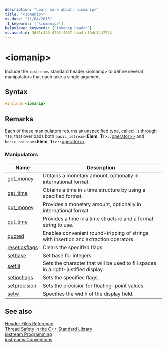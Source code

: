 ```yaml
---
description: "Learn more about: <iomanip>"
title: "<iomanip>"
ms.date: "11/04/2016"
f1_keywords: ["<iomanip>"]
helpviewer_keywords: ["iomanip header"]
ms.assetid: 3681c346-4763-4037-bba4-cf0dc3447974
---
```

# &lt;iomanip&gt;

Include the `iostreams` standard header \<iomanip> to define several manipulators that each take a single argument.

## Syntax

```cpp
#include <iomanip>
```

## Remarks

Each of these manipulators returns an unspecified type, called `T1` through `T10`, that overloads both `basic_istream`\<**Elem**, **Tr**>`::`[operator>>](../standard-library/istream-operators.md#op_gt_gt) and `basic_ostream`\<**Elem**, **Tr**>`::`[operator<<](../standard-library/ostream-operators.md#op_lt_lt).

### Manipulators

|Name|Description|
|-|-|
|[get_money](../standard-library/iomanip-functions.md#iomanip_get_money)|Obtains a monetary amount, optionally in international format.|
|[get_time](../standard-library/iomanip-functions.md#iomanip_get_time)|Obtains a time in a time structure by using a specified format.|
|[put_money](../standard-library/iomanip-functions.md#iomanip_put_money)|Provides a monetary amount, optionally in international format.|
|[put_time](../standard-library/iomanip-functions.md#iomanip_put_time)|Provides a time in a time structure and a format string to use.|
|[quoted](../standard-library/iomanip-functions.md#quoted)|Enables convenient round-tripping of strings with insertion and extraction operators.|
|[resetiosflags](../standard-library/iomanip-functions.md#resetiosflags)|Clears the specified flags.|
|[setbase](../standard-library/iomanip-functions.md#setbase)|Set base for integers.|
|[setfill](../standard-library/iomanip-functions.md#setfill)|Sets the character that will be used to fill spaces in a right-justified display.|
|[setiosflags](../standard-library/iomanip-functions.md#setiosflags)|Sets the specified flags.|
|[setprecision](../standard-library/iomanip-functions.md#setprecision)|Sets the precision for floating-point values.|
|[setw](../standard-library/iomanip-functions.md#setw)|Specifies the width of the display field.|

## See also

[Header Files Reference](../standard-library/cpp-standard-library-header-files.md)\
[Thread Safety in the C++ Standard Library](../standard-library/thread-safety-in-the-cpp-standard-library.md)\
[iostream Programming](../standard-library/iostream-programming.md)\
[iostreams Conventions](../standard-library/iostreams-conventions.md)
